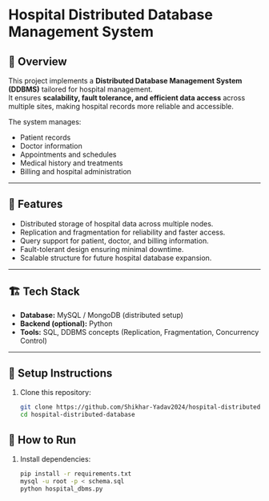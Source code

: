    # Hospital Distributed Database Management System

## 📌 Overview
This project implements a **Distributed Database Management System (DDBMS)** tailored for hospital management.  
It ensures **scalability, fault tolerance, and efficient data access** across multiple sites, making hospital records more reliable and accessible.

The system manages:
- Patient records
- Doctor information
- Appointments and schedules
- Medical history and treatments
- Billing and hospital administration

---

## 🎯 Features
- Distributed storage of hospital data across multiple nodes.
- Replication and fragmentation for reliability and faster access.
- Query support for patient, doctor, and billing information.
- Fault-tolerant design ensuring minimal downtime.
- Scalable structure for future hospital database expansion.

---

## 🏗️ Tech Stack
- **Database:** MySQL / MongoDB (distributed setup)
- **Backend (optional):** Python
- **Tools:** SQL, DDBMS concepts (Replication, Fragmentation, Concurrency Control)

---

## 🚀 Setup Instructions
1. Clone this repository:
   ```bash
   git clone https://github.com/Shikhar-Yadav2024/hospital-distributed-database.git
   cd hospital-distributed-database
## 🔧 How to Run
1. Install dependencies:
   ```bash
   pip install -r requirements.txt
   mysql -u root -p < schema.sql
   python hospital_dbms.py

